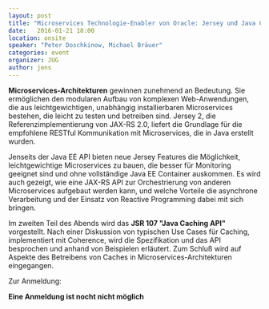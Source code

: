 ```yaml
---
layout: post
title: "Microservices Technologie-Enabler von Oracle: Jersey und Java Caching API"
date:   2016-01-21 18:00
location: onsite
speaker: "Peter Doschkinow, Michael Bräuer" 
categories: event
organizer: JUG
author: jens
---
```

**Microservices-Architekturen** gewinnen zunehmend an Bedeutung. 
Sie ermöglichen den modularen Aufbau von komplexen Web-Anwendungen, die aus leichtgewichtigen, 
unabhängig installierbaren Microservices bestehen, die leicht zu testen und betreiben sind. 
Jersey 2, die Referenzimplementierung von JAX-RS 2.0, liefert die Grundlage 
für die empfohlene 
RESTful Kommunikation mit Microservices, die in Java erstellt wurden. 

Jenseits der Java EE API 
bieten neue Jersey Features die Möglichkeit, leichtgewichtige Microservices zu bauen, die besser 
für Monitoring geeignet sind und ohne vollständige Java EE Container auskommen. Es wird auch 
gezeigt, wie eine JAX-RS API zur Orchestrierung von anderen Microservices aufgebaut werden kann, 
und welche Vorteile die asynchrone Verarbeitung und der Einsatz von Reactive Programming dabei mit 
sich bringen.

Im zweiten Teil des Abends wird das **JSR 107 "Java Caching API"** vorgestellt. Nach einer Diskussion 
von typischen Use Cases für Caching, implementiert mit Coherence, wird die Spezifikation und das 
API besprochen und anhand von Beispielen erläutert. Zum Schluß wird auf Aspekte des Betreibens von 
Caches in Microservices-Architekturen eingegangen.

Zur Anmeldung:

**Eine Anmeldung ist nocht nicht möglich**